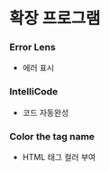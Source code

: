 # 확장 프로그램
### Error Lens
* 에러 표시

### IntelliCode
* 코드 자동완성

### Color the tag name
* HTML 태그 컬러 부여
